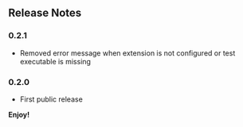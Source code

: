 ## Release Notes

### 0.2.1
* Removed error message when extension is not configured or test executable is missing

### 0.2.0
* First public release

**Enjoy!**
